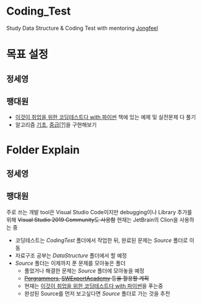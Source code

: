 # Coding_Test
Study Data Structure & Coding Test with mentoring [Jongfeel](https://github.com/jongfeel/Software)

# 목표 설정
## 정세영

## 팽대원
- [이것이 취업을 위한 코딩테스트다 with 파이썬](https://github.com/ndb796/python-for-coding-test) 책에 있는 예제 및 실전문제 다 풀기
- 알고리즘 [기초](https://librewiki.net/wiki/%EC%8B%9C%EB%A6%AC%EC%A6%88:%EC%88%98%ED%95%99%EC%9D%B8%EB%93%AF_%EA%B3%BC%ED%95%99%EC%95%84%EB%8B%8C_%EA%B3%B5%ED%95%99%EA%B0%99%EC%9D%80_%EC%BB%B4%ED%93%A8%ED%84%B0%EA%B3%BC%ED%95%99/%EC%95%8C%EA%B3%A0%EB%A6%AC%EC%A6%98_%EA%B8%B0%EC%B4%88), [중급[?]](https://librewiki.net/wiki/%EC%8B%9C%EB%A6%AC%EC%A6%88:%EC%88%98%ED%95%99%EC%9D%B8%EB%93%AF_%EA%B3%BC%ED%95%99%EC%95%84%EB%8B%8C_%EA%B3%B5%ED%95%99%EA%B0%99%EC%9D%80_%EC%BB%B4%ED%93%A8%ED%84%B0%EA%B3%BC%ED%95%99/%EC%95%8C%EA%B3%A0%EB%A6%AC%EC%A6%98_%EC%A4%91%EA%B8%89)을 구현해보기

# Folder Explain
## 정세영
## 팽대원
주로 쓰는 개발 tool은 Visual Studio Code이지만 debugging이나 Library 추가를 위해 ~~Visual Studio 2019 Community도 사용함~~ 현재는 JetBrain의 Clion을 사용하는 중
- 코딩테스트는 *CodingTest* 폴더에서 작업한 뒤, 완료된 문제는 *Source* 폴더로 이동
- 자료구조 공부는 *DataStructure* 폴더에서 할 예정
- *Source* 폴더는 이제까지 푼 문제를 모아놓은 폴더
  - 풀었거나 해결한 문제는 *Source* 폴더에 모아놓을 예정
  - ~~[Porgrammers](https://programmers.co.kr/learn/challenges), [SWExpertAcademy](https://swexpertacademy.com/main/main.do) 등을 활용할 계획~~
  - 현재는 [이것이 취업을 위한 코딩테스트다 with 파이썬](https://github.com/ndb796/python-for-coding-test)을 푸는중
  - 완성된 Source를 먼저 보고싶다면 *Source* 폴더로 가는 것을 추천
